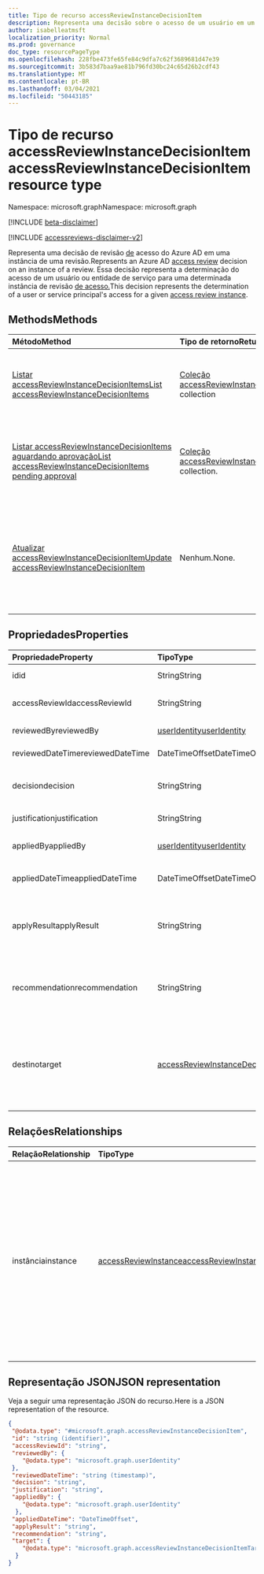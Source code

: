 ```yaml
---
title: Tipo de recurso accessReviewInstanceDecisionItem
description: Representa uma decisão sobre o acesso de um usuário em um accessReviewInstance.
author: isabelleatmsft
localization_priority: Normal
ms.prod: governance
doc_type: resourcePageType
ms.openlocfilehash: 228fbe473fe65fe84c9dfa7c62f3689681d47e39
ms.sourcegitcommit: 3b583d7baa9ae81b796fd30bc24c65d26b2cdf43
ms.translationtype: MT
ms.contentlocale: pt-BR
ms.lasthandoff: 03/04/2021
ms.locfileid: "50443185"
---
```

# <a name="accessreviewinstancedecisionitem-resource-type"></a><span data-ttu-id="7be49-103">Tipo de recurso accessReviewInstanceDecisionItem</span><span class="sxs-lookup"><span data-stu-id="7be49-103">accessReviewInstanceDecisionItem resource type</span></span>

<span data-ttu-id="7be49-104">Namespace: microsoft.graph</span><span class="sxs-lookup"><span data-stu-id="7be49-104">Namespace: microsoft.graph</span></span>

[!INCLUDE [beta-disclaimer](../../includes/beta-disclaimer.md)]

[!INCLUDE [accessreviews-disclaimer-v2](../../includes/accessreviews-disclaimer-v2.md)]

<span data-ttu-id="7be49-105">Representa uma decisão de revisão [de](accessreviewsv2-root.md) acesso do Azure AD em uma instância de uma revisão.</span><span class="sxs-lookup"><span data-stu-id="7be49-105">Represents an Azure AD [access review](accessreviewsv2-root.md) decision on an instance of a review.</span></span> <span data-ttu-id="7be49-106">Essa decisão representa a determinação do acesso de um usuário ou entidade de serviço para uma determinada instância de revisão [de acesso.](accessreviewinstance.md)</span><span class="sxs-lookup"><span data-stu-id="7be49-106">This decision represents the determination of a user or service principal's access for a given [access review instance](accessreviewinstance.md).</span></span>

## <a name="methods"></a><span data-ttu-id="7be49-107">Methods</span><span class="sxs-lookup"><span data-stu-id="7be49-107">Methods</span></span>

| <span data-ttu-id="7be49-108">Método</span><span class="sxs-lookup"><span data-stu-id="7be49-108">Method</span></span> | <span data-ttu-id="7be49-109">Tipo de retorno</span><span class="sxs-lookup"><span data-stu-id="7be49-109">Return Type</span></span> | <span data-ttu-id="7be49-110">Descrição</span><span class="sxs-lookup"><span data-stu-id="7be49-110">Description</span></span> |
|:---------------|:--------|:----------|
|[<span data-ttu-id="7be49-111">Listar accessReviewInstanceDecisionItems</span><span class="sxs-lookup"><span data-stu-id="7be49-111">List accessReviewInstanceDecisionItems</span></span>](../api/accessreviewinstancedecisionitem-list.md) | <span data-ttu-id="7be49-112">[Coleção accessReviewInstanceDecisionItem](accessreviewinstancedecisionitem.md)</span><span class="sxs-lookup"><span data-stu-id="7be49-112">[accessReviewInstanceDecisionItem](accessreviewinstancedecisionitem.md) collection</span></span> | <span data-ttu-id="7be49-113">Lista cada accessReviewInstanceDecisionItem para um accessReviewInstance específico.</span><span class="sxs-lookup"><span data-stu-id="7be49-113">Lists every accessReviewInstanceDecisionItem for a specific accessReviewInstance.</span></span> |
|[<span data-ttu-id="7be49-114">Listar accessReviewInstanceDecisionItems aguardando aprovação</span><span class="sxs-lookup"><span data-stu-id="7be49-114">List accessReviewInstanceDecisionItems pending approval</span></span>](../api/accessreviewinstancedecisionitem-listpendingapproval.md) | <span data-ttu-id="7be49-115">[Coleção accessReviewInstanceDecisionItem.](accessreviewinstancedecisionitem.md)</span><span class="sxs-lookup"><span data-stu-id="7be49-115">[accessReviewInstanceDecisionItem](accessreviewinstancedecisionitem.md) collection.</span></span> | <span data-ttu-id="7be49-116">Obter todos os accessReviewInstanceDecisionItems atribuídos ao usuário de chamada, para um accessReviewInstance específico.</span><span class="sxs-lookup"><span data-stu-id="7be49-116">Get all accessReviewInstanceDecisionItems assigned to the calling user, for a specific accessReviewInstance.</span></span> |
|[<span data-ttu-id="7be49-117">Atualizar accessReviewInstanceDecisionItem</span><span class="sxs-lookup"><span data-stu-id="7be49-117">Update accessReviewInstanceDecisionItem</span></span>](../api/accessreviewinstancedecisionitem-update.md) | <span data-ttu-id="7be49-118">Nenhum.</span><span class="sxs-lookup"><span data-stu-id="7be49-118">None.</span></span> | <span data-ttu-id="7be49-119">Para qualquer accessReviewInstanceDecisionItems em que o usuário de chamada recebe um revisor, chamar o usuário pode registrar uma decisão corrigindo o objeto decision.</span><span class="sxs-lookup"><span data-stu-id="7be49-119">For any accessReviewInstanceDecisionItems that the calling user is assigned a reviewer on, calling user can record a decision by patching the decision object.</span></span> |

## <a name="properties"></a><span data-ttu-id="7be49-120">Propriedades</span><span class="sxs-lookup"><span data-stu-id="7be49-120">Properties</span></span>
| <span data-ttu-id="7be49-121">Propriedade</span><span class="sxs-lookup"><span data-stu-id="7be49-121">Property</span></span> | <span data-ttu-id="7be49-122">Tipo</span><span class="sxs-lookup"><span data-stu-id="7be49-122">Type</span></span> |  <span data-ttu-id="7be49-123">Descrição</span><span class="sxs-lookup"><span data-stu-id="7be49-123">Description</span></span> |
| :---------------| :---- | :---------- |
| <span data-ttu-id="7be49-124">id</span><span class="sxs-lookup"><span data-stu-id="7be49-124">id</span></span> | <span data-ttu-id="7be49-125">String</span><span class="sxs-lookup"><span data-stu-id="7be49-125">String</span></span> | <span data-ttu-id="7be49-126">O identificador da decisão.</span><span class="sxs-lookup"><span data-stu-id="7be49-126">The identifier of the decision.</span></span> |
| <span data-ttu-id="7be49-127">accessReviewId</span><span class="sxs-lookup"><span data-stu-id="7be49-127">accessReviewId</span></span> | <span data-ttu-id="7be49-128">String</span><span class="sxs-lookup"><span data-stu-id="7be49-128">String</span></span> | <span data-ttu-id="7be49-129">O identificador do pai accessReviewInstance.</span><span class="sxs-lookup"><span data-stu-id="7be49-129">The identifier of the accessReviewInstance parent.</span></span> |
| <span data-ttu-id="7be49-130">reviewedBy</span><span class="sxs-lookup"><span data-stu-id="7be49-130">reviewedBy</span></span> | [<span data-ttu-id="7be49-131">userIdentity</span><span class="sxs-lookup"><span data-stu-id="7be49-131">userIdentity</span></span>](useridentity.md) | <span data-ttu-id="7be49-132">O identificador do revistor.</span><span class="sxs-lookup"><span data-stu-id="7be49-132">The identifier of the reviewer.</span></span> |
| <span data-ttu-id="7be49-133">reviewedDateTime</span><span class="sxs-lookup"><span data-stu-id="7be49-133">reviewedDateTime</span></span> | <span data-ttu-id="7be49-134">DateTimeOffset</span><span class="sxs-lookup"><span data-stu-id="7be49-134">DateTimeOffset</span></span> | <span data-ttu-id="7be49-135">DateTime quando a revisão ocorreu.</span><span class="sxs-lookup"><span data-stu-id="7be49-135">The DateTime when the review occurred.</span></span> |
| <span data-ttu-id="7be49-136">decision</span><span class="sxs-lookup"><span data-stu-id="7be49-136">decision</span></span> | <span data-ttu-id="7be49-137">String</span><span class="sxs-lookup"><span data-stu-id="7be49-137">String</span></span> | <span data-ttu-id="7be49-138">Resultado da revisão.</span><span class="sxs-lookup"><span data-stu-id="7be49-138">Result of the review.</span></span> <span data-ttu-id="7be49-139">Valores possíveis: `Approve` `Deny` , , ou `NotReviewed` `DontKnow` .</span><span class="sxs-lookup"><span data-stu-id="7be49-139">Possible values: `Approve`, `Deny`, `NotReviewed`, or `DontKnow`.</span></span> |
| <span data-ttu-id="7be49-140">justification</span><span class="sxs-lookup"><span data-stu-id="7be49-140">justification</span></span> | <span data-ttu-id="7be49-141">String</span><span class="sxs-lookup"><span data-stu-id="7be49-141">String</span></span> | <span data-ttu-id="7be49-142">A justificativa da decisão de revisão.</span><span class="sxs-lookup"><span data-stu-id="7be49-142">The review decision justification.</span></span> |
| <span data-ttu-id="7be49-143">appliedBy</span><span class="sxs-lookup"><span data-stu-id="7be49-143">appliedBy</span></span> | [<span data-ttu-id="7be49-144">userIdentity</span><span class="sxs-lookup"><span data-stu-id="7be49-144">userIdentity</span></span>](useridentity.md) | <span data-ttu-id="7be49-145">O identificador do usuário que aplicou a decisão.</span><span class="sxs-lookup"><span data-stu-id="7be49-145">The identifier of the user who applied the decision.</span></span> |
| <span data-ttu-id="7be49-146">appliedDateTime</span><span class="sxs-lookup"><span data-stu-id="7be49-146">appliedDateTime</span></span> | <span data-ttu-id="7be49-147">DateTimeOffset</span><span class="sxs-lookup"><span data-stu-id="7be49-147">DateTimeOffset</span></span> | <span data-ttu-id="7be49-148">DateTime quando a decisão de aprovação foi aplicada.</span><span class="sxs-lookup"><span data-stu-id="7be49-148">The DateTime when the approval decision was applied.</span></span> |
| <span data-ttu-id="7be49-149">applyResult</span><span class="sxs-lookup"><span data-stu-id="7be49-149">applyResult</span></span> | <span data-ttu-id="7be49-150">String</span><span class="sxs-lookup"><span data-stu-id="7be49-150">String</span></span> | <span data-ttu-id="7be49-151">O resultado da aplicação da decisão.</span><span class="sxs-lookup"><span data-stu-id="7be49-151">The result of applying the decision.</span></span> <span data-ttu-id="7be49-152">Valores possíveis: `NotApplied` , , , ou `Success` `Failed` `NotFound` `NotSupported` .</span><span class="sxs-lookup"><span data-stu-id="7be49-152">Possible values: `NotApplied`, `Success`, `Failed`, `NotFound`, or `NotSupported`.</span></span> |
| <span data-ttu-id="7be49-153">recommendation</span><span class="sxs-lookup"><span data-stu-id="7be49-153">recommendation</span></span> | <span data-ttu-id="7be49-154">String</span><span class="sxs-lookup"><span data-stu-id="7be49-154">String</span></span> | <span data-ttu-id="7be49-155">Uma recomendação gerada pelo sistema para a decisão de aprovação.</span><span class="sxs-lookup"><span data-stu-id="7be49-155">A system-generated recommendation for the approval decision.</span></span> <span data-ttu-id="7be49-156">Valores possíveis: `Approve` `Deny` , ou `NotAvailable` .</span><span class="sxs-lookup"><span data-stu-id="7be49-156">Possible values: `Approve`, `Deny`, or `NotAvailable`.</span></span>  |
| <span data-ttu-id="7be49-157">destino</span><span class="sxs-lookup"><span data-stu-id="7be49-157">target</span></span> | [<span data-ttu-id="7be49-158">accessReviewInstanceDecisionItemTarget</span><span class="sxs-lookup"><span data-stu-id="7be49-158">accessReviewInstanceDecisionItemTarget</span></span>](accessreviewinstancedecisionitemtarget.md)  | <span data-ttu-id="7be49-159">O destino dessa decisão específica.</span><span class="sxs-lookup"><span data-stu-id="7be49-159">The target of this specific decision.</span></span> <span data-ttu-id="7be49-160">Os destinos de decisão podem ser de tipos diferentes– cada um com suas próprias propriedades específicas.</span><span class="sxs-lookup"><span data-stu-id="7be49-160">Decision targets can be of different types – each one with its own specific properties.</span></span> <span data-ttu-id="7be49-161">Consulte [accessReviewInstanceDecisionItemTarget](accessreviewinstancedecisionitemtarget.md).</span><span class="sxs-lookup"><span data-stu-id="7be49-161">See [accessReviewInstanceDecisionItemTarget](accessreviewinstancedecisionitemtarget.md).</span></span> |

## <a name="relationships"></a><span data-ttu-id="7be49-162">Relações</span><span class="sxs-lookup"><span data-stu-id="7be49-162">Relationships</span></span>

| <span data-ttu-id="7be49-163">Relação</span><span class="sxs-lookup"><span data-stu-id="7be49-163">Relationship</span></span> | <span data-ttu-id="7be49-164">Tipo</span><span class="sxs-lookup"><span data-stu-id="7be49-164">Type</span></span>   |<span data-ttu-id="7be49-165">Descrição</span><span class="sxs-lookup"><span data-stu-id="7be49-165">Description</span></span>|
|:---------------|:--------|:----------|
| <span data-ttu-id="7be49-166">instância</span><span class="sxs-lookup"><span data-stu-id="7be49-166">instance</span></span> |[<span data-ttu-id="7be49-167">accessReviewInstance</span><span class="sxs-lookup"><span data-stu-id="7be49-167">accessReviewInstance</span></span>](accessreviewinstance.md) | <span data-ttu-id="7be49-168">Há exatamente um accessReviewInstance associado a cada decisão.</span><span class="sxs-lookup"><span data-stu-id="7be49-168">There is exactly one accessReviewInstance associated with each decision.</span></span> <span data-ttu-id="7be49-169">A instância é o pai do item de decisão, representando a recorrência da revisão de acesso em que a decisão é tomada.</span><span class="sxs-lookup"><span data-stu-id="7be49-169">The instance is the parent of the decision item, representing the recurrence of the access review the decision is made on.</span></span> |


## <a name="json-representation"></a><span data-ttu-id="7be49-170">Representação JSON</span><span class="sxs-lookup"><span data-stu-id="7be49-170">JSON representation</span></span>

<span data-ttu-id="7be49-171">Veja a seguir uma representação JSON do recurso.</span><span class="sxs-lookup"><span data-stu-id="7be49-171">Here is a JSON representation of the resource.</span></span>

<!-- {
  "blockType": "resource",
  "keyProperty": "id",
  "@odata.type": "microsoft.graph.accessReviewInstanceDecisionItem",
  "openType": true
}
-->

```json
{
 "@odata.type": "#microsoft.graph.accessReviewInstanceDecisionItem",
 "id": "string (identifier)",
 "accessReviewId": "string",
 "reviewedBy": {
    "@odata.type": "microsoft.graph.userIdentity"
 },
 "reviewedDateTime": "string (timestamp)",
 "decision": "string",
 "justification": "string",
 "appliedBy": {
    "@odata.type": "microsoft.graph.userIdentity"
  },
 "appliedDateTime": "DateTimeOffset",
 "applyResult": "string",
 "recommendation": "string",
 "target": {
    "@odata.type": "microsoft.graph.accessReviewInstanceDecisionItemTarget"
  }
}
```

<!--
{
  "type": "#page.annotation",
  "description": "accessReviewInstanceDecisionItem resource",
  "keywords": "",
  "section": "documentation",
  "tocPath": "",
  "suppressions": []
}
-->
